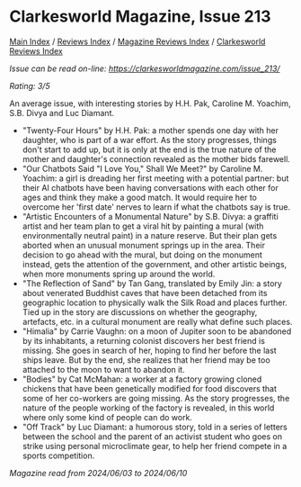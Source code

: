 # Clarkesworld Magazine, Issue 213

[Main Index](../../../README.md) / [Reviews Index](../../README.md) / [Magazine Reviews Index](../README.md) / [Clarkesworld Reviews Index](README.md)

*Issue can be read on-line: <https://clarkesworldmagazine.com/issue_213/>*

*Rating: 3/5*

An average issue, with interesting stories by H.H. Pak, Caroline M. Yoachim, S.B. Divya and Luc Diamant.

- "Twenty-Four Hours" by H.H. Pak: a mother spends one day with her daughter, who is part of a war effort. As the story progresses, things don't start to add up, but it is only at the end is the true nature of the mother and daughter's connection revealed as the mother bids farewell.
- "Our Chatbots Said "I Love You," Shall We Meet?" by Caroline M. Yoachim: a girl is dreading her first meeting with a potential partner: but their AI chatbots have been having conversations with each other for ages and think they make a good match. It would require her to overcome her 'first date' nerves to learn if what the chatbots say is true.
- "Artistic Encounters of a Monumental Nature" by S.B. Divya: a graffiti artist and her team plan to get a viral hit by painting a mural (with environmentally neutral paint) in a nature reserve. But their plan gets aborted when an unusual monument springs up in the area. Their decision to go ahead with the mural, but doing on the monument instead, gets the attention of the government, and other artistic beings, when more monuments spring up around the world.
- "The Reflection of Sand" by Tan Gang, translated by Emily Jin: a story about venerated Buddhist caves that have been detached from its geographic location to physically walk the Silk Road and places further. Tied up in the story are discussions on whether the geography, artefacts, etc. in a cultural monument are really what define such places.
- "Himalia" by Carrie Vaughn: on a moon of Jupiter soon to be abandoned by its inhabitants, a returning colonist discovers her best friend is missing. She goes in search of her, hoping to find her before the last ships leave. But by the end, she realizes that her friend may be too attached to the moon to want to abandon it.
- "Bodies" by Cat McMahan: a worker at a factory growing cloned chickens that have been genetically modified for food discovers that some of her co-workers are going missing. As the story progresses, the nature of the people working of the factory is revealed, in this world where only some kind of people can do work.
- "Off Track" by Luc Diamant: a humorous story, told in a series of letters between the school and the parent of an activist student who goes on strike using personal microclimate gear, to help her friend compete in a sports competition.

*Magazine read from 2024/06/03 to 2024/06/10*
